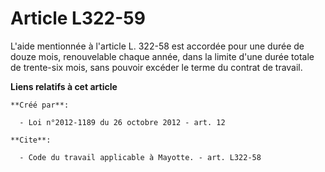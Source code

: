 # Article L322-59

L'aide mentionnée à l'article L. 322-58 est accordée pour une durée de douze mois, renouvelable chaque année, dans la limite
d'une durée totale de trente-six mois, sans pouvoir excéder le terme du contrat de travail.

**Liens relatifs à cet article**

	**Créé par**:

	  - Loi n°2012-1189 du 26 octobre 2012 - art. 12

	**Cite**:

	  - Code du travail applicable à Mayotte. - art. L322-58
